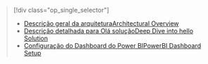 > [!div class="op_single_selector"]
> * [<span data-ttu-id="d2d91-101">Descrição geral da arquitetura</span><span class="sxs-lookup"><span data-stu-id="d2d91-101">Architectural Overview</span></span>](../articles/machine-learning/cortana-analytics-playbook-vehicle-telemetry.md)
> * [<span data-ttu-id="d2d91-102">Descrição detalhada para Olá solução</span><span class="sxs-lookup"><span data-stu-id="d2d91-102">Deep Dive into hello Solution</span></span>](../articles/machine-learning/cortana-analytics-playbook-vehicle-telemetry-deep-dive.md)
> * [<span data-ttu-id="d2d91-103">Configuração do Dashboard do Power BI</span><span class="sxs-lookup"><span data-stu-id="d2d91-103">PowerBI Dashboard Setup</span></span>](../articles/machine-learning/cortana-analytics-playbook-vehicle-telemetry-powerbi.md)
> 
> 

